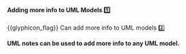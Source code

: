 <div id="title">

#### Adding more info to UML Models :one:

</div>

<span id="prereqs"></span>

<span id="outcomes">{{glyphicon_flag}} Can add more info to UML models :two:</span>

<div id="body">

**UML notes can be used to add more info to any UML model.**

<panel src="../../../../book/uml/notes/notes/unit-inElsewhere-asFlat.md#title-and-body" boilerplate header="{{glyphicon_education}} UML → Notes" expanded />

</div>

<div id="extras">
</div>